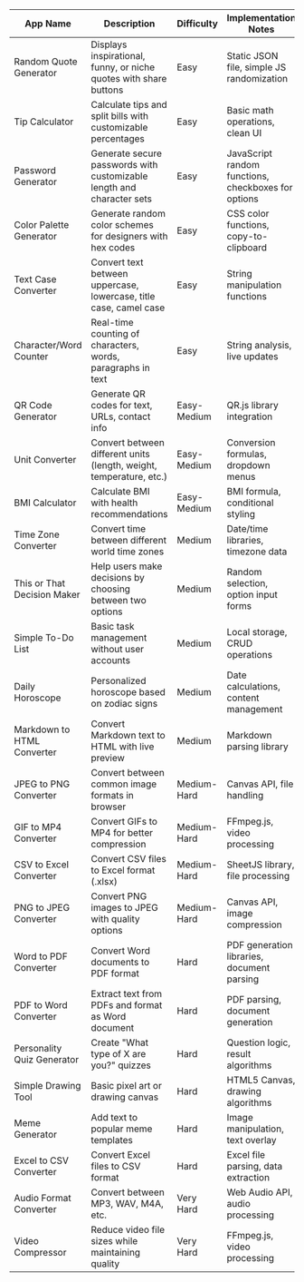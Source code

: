 

|App Name|Description|Difficulty|Implementation Notes|Revenue Potential|Target Audience|
|---|---|---|---|---|---|
|Random Quote Generator|Displays inspirational, funny, or niche quotes with share buttons|Easy|Static JSON file, simple JS randomization|Medium|General users, social media|
|Tip Calculator|Calculate tips and split bills with customizable percentages|Easy|Basic math operations, clean UI|Medium|Restaurant goers, travelers|
|Password Generator|Generate secure passwords with customizable length and character sets|Easy|JavaScript random functions, checkboxes for options|High|Security-conscious users|
|Color Palette Generator|Generate random color schemes for designers with hex codes|Easy|CSS color functions, copy-to-clipboard|High|Designers, developers|
|Text Case Converter|Convert text between uppercase, lowercase, title case, camel case|Easy|String manipulation functions|Medium|Writers, developers|
|Character/Word Counter|Real-time counting of characters, words, paragraphs in text|Easy|String analysis, live updates|Medium|Writers, students|
|QR Code Generator|Generate QR codes for text, URLs, contact info|Easy-Medium|QR.js library integration|High|Businesses, marketers|
|Unit Converter|Convert between different units (length, weight, temperature, etc.)|Easy-Medium|Conversion formulas, dropdown menus|High|Students, professionals|
|BMI Calculator|Calculate BMI with health recommendations|Easy-Medium|BMI formula, conditional styling|Medium|Health-conscious users|
|Time Zone Converter|Convert time between different world time zones|Medium|Date/time libraries, timezone data|Medium|Remote workers, travelers|
|This or That Decision Maker|Help users make decisions by choosing between two options|Medium|Random selection, option input forms|Low-Medium|General users|
|Simple To-Do List|Basic task management without user accounts|Medium|Local storage, CRUD operations|Medium|Productivity users|
|Daily Horoscope|Personalized horoscope based on zodiac signs|Medium|Date calculations, content management|Medium|Astrology enthusiasts|
|Markdown to HTML Converter|Convert Markdown text to HTML with live preview|Medium|Markdown parsing library|Medium|Developers, writers|
|JPEG to PNG Converter|Convert between common image formats in browser|Medium-Hard|Canvas API, file handling|High|Content creators, designers|
|GIF to MP4 Converter|Convert GIFs to MP4 for better compression|Medium-Hard|FFmpeg.js, video processing|High|Social media users|
|CSV to Excel Converter|Convert CSV files to Excel format (.xlsx)|Medium-Hard|SheetJS library, file processing|High|Data analysts, businesses|
|PNG to JPEG Converter|Convert PNG images to JPEG with quality options|Medium-Hard|Canvas API, image compression|High|Web developers, bloggers|
|Word to PDF Converter|Convert Word documents to PDF format|Hard|PDF generation libraries, document parsing|Very High|Students, professionals|
|PDF to Word Converter|Extract text from PDFs and format as Word document|Hard|PDF parsing, document generation|Very High|Students, professionals|
|Personality Quiz Generator|Create "What type of X are you?" quizzes|Hard|Question logic, result algorithms|High|Entertainment, viral content|
|Simple Drawing Tool|Basic pixel art or drawing canvas|Hard|HTML5 Canvas, drawing algorithms|Medium|Artists, casual users|
|Meme Generator|Add text to popular meme templates|Hard|Image manipulation, text overlay|High|Social media users|
|Excel to CSV Converter|Convert Excel files to CSV format|Hard|Excel file parsing, data extraction|High|Data analysts|
|Audio Format Converter|Convert between MP3, WAV, M4A, etc.|Very Hard|Web Audio API, audio processing|High|Musicians, podcasters|
|Video Compressor|Reduce video file sizes while maintaining quality|Very Hard|FFmpeg.js, video processing|Very High|Content creators|
